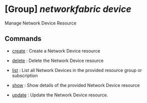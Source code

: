 # [Group] _networkfabric device_

Manage Network Device Resource

## Commands

- [create](/Commands/networkfabric/device/_create.md)
: Create a Network Device resource

- [delete](/Commands/networkfabric/device/_delete.md)
: Delete the Network Device resource

- [list](/Commands/networkfabric/device/_list.md)
: List all Network Devices in the provided resource group or subscription

- [show](/Commands/networkfabric/device/_show.md)
: Show details of the provided Network Device resource

- [update](/Commands/networkfabric/device/_update.md)
: Update the Network Device resource.
